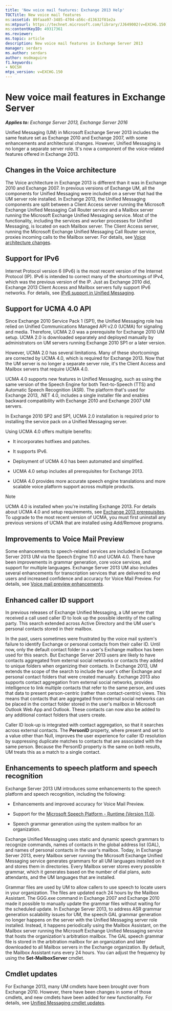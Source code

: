 ```yaml
---
title: 'New voice mail features: Exchange 2013 Help'
TOCTitle: New voice mail features
ms:assetid: 89faaa97-3485-4704-a56c-d13632f01e2a
ms:mtpsurl: https://technet.microsoft.com/library/JJ649002(v=EXCHG.150)
ms:contentKeyID: 49317361
ms.reviewer: 
ms.topic: article
description: New voice mail features in Exchange Server 2013
manager: serdars
ms.author: serdars
author: msdmaguire
f1.keywords:
- NOCSH
mtps_version: v=EXCHG.150
---
```


# New voice mail features in Exchange Server

_**Applies to:** Exchange Server 2013, Exchange Server 2016_

Unified Messaging (UM) in Microsoft Exchange Server 2013 includes the same feature set as Exchange 2010 and Exchange 2007, with some enhancements and architectural changes. However, Unified Messaging is no longer a separate server role. It's now a component of the voice-related features offered in Exchange 2013.

## Changes in the Voice architecture

The Voice architecture in Exchange 2013 is different than it was in Exchange 2010 and Exchange 2007. In previous versions of Exchange UM, all the components for Unified Messaging were included on a server that had the UM server role installed. In Exchange 2013, the Unified Messaging components are split between a Client Access server running the Microsoft Exchange Unified Messaging Call Router service and a Mailbox server running the Microsoft Exchange Unified Messaging service. Most of the functionality, including the services and worker processes for Unified Messaging, is located on each Mailbox server. The Client Access server, running the Microsoft Exchange Unified Messaging Call Router service, proxies incoming calls to the Mailbox server. For details, see [Voice architecture changes](voice-architecture-changes-exchange-2013-help.md).

## Support for IPv6

Internet Protocol version 6 (IPv6) is the most recent version of the Internet Protocol (IP). IPv6 is intended to correct many of the shortcomings of IPv4, which was the previous version of the IP. Just as Exchange 2010 did, Exchange 2013 Client Access and Mailbox servers fully support IPv6 networks. For details, see [IPv6 support in Unified Messaging](ipv6-support-in-unified-messaging-exchange-2013-help.md).

## Support for UCMA 4.0 API

Since Exchange 2010 Service Pack 1 (SP1), the Unified Messaging role has relied on Unified Communications Managed API v2.0 (UCMA) for signaling and media. Therefore, UCMA 2.0 was a prerequisite for Exchange 2010 UM setup. UCMA 2.0 is downloaded separately and deployed manually by administrators on UM servers running Exchange 2010 SP1 or a later version.

However, UCMA 2.0 has several limitations. Many of these shortcomings are corrected by UCMA 4.0, which is required for Exchange 2013. Now that the UM server is no longer a separate server role, it's the Client Access and Mailbox servers that require UCMA 4.0.

UCMA 4.0 supports new features in Unified Messaging, such as using the same version of the Speech Engine for both Text-to-Speech (TTS) and Automatic Speech Recognition (ASR). The platform that's used for Exchange 2013, .NET 4.0, includes a single installer file and enables backward compatibility with Exchange 2010 and Exchange 2007 UM servers.

In Exchange 2010 SP2 and SP1, UCMA 2.0 installation is required prior to installing the service pack on a Unified Messaging server.

Using UCMA 4.0 offers multiple benefits:

  - It incorporates hotfixes and patches.

  - It supports IPv6.

  - Deployment of UCMA 4.0 has been automated and simplified.

  - UCMA 4.0 setup includes all prerequisites for Exchange 2013.

  - UCMA 4.0 provides more accurate speech engine translations and more scalable voice platform support across multiple products.

> [!NOTE]
> UCMA 4.0 is installed when you're installing Exchange 2013. For details about UCMA 4.0 and setup requirements, see <A href="exchange-2013-prerequisites-exchange-2013-help.md">Exchange 2013 prerequisites</A>. To upgrade to the most recent version of UCMA, you must first uninstall any previous versions of UCMA that are installed using Add/Remove programs.

## Improvements to Voice Mail Preview

Some enhancements to speech-related services are included in Exchange Server 2013 UM via the Speech Engine 11.0 and UCMA 4.0. There have been improvements in grammar generation, core voice services, and support for multiple languages. Exchange Server 2013 UM also includes several enhancements for transcription services that are delivered to end users and increased confidence and accuracy for Voice Mail Preview. For details, see [Voice mail preview enhancements](voice-mail-preview-enhancements-exchange-2013-help.md).

## Enhanced caller ID support

In previous releases of Exchange Unified Messaging, a UM server that received a call used caller ID to look up the possible identity of the calling party. This search extended across Active Directory and the UM user's personal contacts stored in their mailbox.

In the past, users sometimes were frustrated by the voice mail system's failure to identify Exchange or personal contacts from their caller ID. Until now, only the default contact folder in a user's Exchange mailbox has been used for this search. But Exchange Server 2013 users are likely to have contacts aggregated from external social networks or contacts they added to unique folders when organizing their contacts. In Exchange 2013, UM extends the scope of the search to include the user's other Exchange and personal contact folders that were created manually. Exchange 2013 also supports contact aggregation from external social networks, provides intelligence to link multiple contacts that refer to the same person, and uses that data to present person-centric (rather than contact-centric) views. This means that contacts that are aggregated from external social networks can be placed in the contact folder stored in the user's mailbox in Microsoft Outlook Web App and Outlook. These contacts can now also be added to any additional contact folders that users create.

Caller ID look-up is integrated with contact aggregation, so that it searches across external contacts. The **PersonID** property, where present and set to a value other than Null, improves the user experience for caller ID resolution by suppressing duplicate matches to contacts that are associated with the same person. Because the PersonID property is the same on both results, UM treats this as a match to a single contact.

## Enhancements to speech platform and speech recognition

Exchange Server 2013 UM introduces some enhancements to the speech platform and speech recognition, including the following:

- Enhancements and improved accuracy for Voice Mail Preview.

- Support for the [Microsoft Speech Platform - Runtime (Version 11.0)](https://www.microsoft.com/download/details.aspx?id=27225).

- Speech grammar generation using the system mailbox for an organization.

Exchange Unified Messaging uses static and dynamic speech grammars to recognize commands, names of contacts in the global address list (GAL), and names of personal contacts in the user's mailbox. Today, in Exchange Server 2013, every Mailbox server running the Microsoft Exchange Unified Messaging service generates grammars for all UM languages installed on it and stores them in directories. Every Mailbox server stores every possible grammar, which it generates based on the number of dial plans, auto attendants, and the UM languages that are installed.

Grammar files are used by UM to allow callers to use speech to locate users in your organization. The files are updated each 24 hours by the Mailbox Assistant. The GGG.exe command in Exchange 2007 and Exchange 2010 made it possible to manually update the grammar files without waiting for the scheduled update. In Exchange Server 2013, to address ASR grammar generation scalability issues for UM, the speech GAL grammar generation no longer happens on the server with the Unified Messaging server role installed. Instead, it happens periodically using the Mailbox Assistant, on the Mailbox server running the Microsoft Exchange Unified Messaging service that hosts the organization's arbitration mailbox. The GAL speech grammar file is stored in the arbitration mailbox for an organization and later downloaded to all Mailbox servers in the Exchange organization. By default, the Mailbox Assistant runs every 24 hours. You can adjust the frequency by using the **Set-MailboxServer** cmdlet.

## Cmdlet updates

For Exchange 2013, many UM cmdlets have been brought over from Exchange 2010. However, there have been changes in some of those cmdlets, and new cmdlets have been added for new functionality. For details, see [Unified Messaging cmdlet updates](unified-messaging-cmdlet-updates-exchange-2013-help.md).
